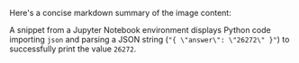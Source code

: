 Here's a concise markdown summary of the image content:

A snippet from a Jupyter Notebook environment displays Python code importing `json` and parsing a JSON string (`"{ \"answer\": \"26272\" }"`) to successfully print the value `26272`.